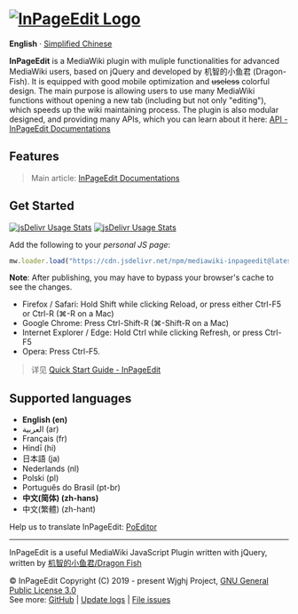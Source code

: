 # [![InPageEdit Logo](https://ipe.js.org/images/logo/InPageEdit.png)](https://ipe.js.org/images/logo/InPageEdit.png)

**English** · [Simplified Chinese](https://github.com/InPageEdit/InPageEdit/blob/master/README-zh-CN.md)

**InPageEdit** is a MediaWiki plugin with muliple functionalities for advanced MediaWiki users, based on jQuery and developed by 机智的小鱼君 (Dragon-Fish). It is equipped with good mobile optimization and ~~useless~~ colorful design. The main purpose is allowing users to use many MediaWiki functions without opening a new tab (including but not only "editing"), which speeds up the wiki maintaining process. The plugin is also modular designed, and providing many APIs, which you can learn about it here: [API - InPageEdit Documentations](https://ipe.js.org/en/develop/api.html)

## Features

> Main article: [InPageEdit Documentations](https://ipe.js.org/en/)

## Get Started

[![jsDelivr Usage Stats](https://data.jsdelivr.com/v1/package/gh/dragon-fish/inpageedit-v2/badge)](https://www.jsdelivr.com/package/gh/dragon-fish/inpageedit-v2)
[![jsDelivr Usage Stats](https://data.jsdelivr.com/v1/package/npm/mediawiki-inpageedit/badge)](https://www.jsdelivr.com/package/npm/mediawiki-inpageedit)

Add the following to your *personal JS page*:

```javascript
mw.loader.load("https://cdn.jsdelivr.net/npm/mediawiki-inpageedit@latest/dist/InPageEdit.min.js");
```

**Note**: After publishing, you may have to bypass your browser's cache to see the changes.

- Firefox / Safari: Hold Shift while clicking Reload, or press either Ctrl-F5 or Ctrl-R (⌘-R on a Mac)
- Google Chrome: Press Ctrl-Shift-R (⌘-Shift-R on a Mac)
- Internet Explorer / Edge: Hold Ctrl while clicking Refresh, or press Ctrl-F5
- Opera: Press Ctrl-F5.

> 详见 [Quick Start Guide - InPageEdit](https://ipe.js.org/en/guide/install/quick-start.html)

## Supported languages

- **English (en)**
- العربية (ar)
- Français (fr)
- Hindī (hi)
- 日本語 (ja)
- Nederlands (nl)
- Polski (pl)
- Português do Brasil (pt-br)
- ‪**中文(简体)‬ (zh-hans)**
- 中文(繁體)‬ (zh-hant)

Help us to translate InPageEdit: [PoEditor](https://poeditor.com/join/project?hash=IxoIqy64z0)

----

InPageEdit is a useful MediaWiki JavaScript Plugin written with jQuery, written by [机智的小鱼君/Dragon Fish](https://wjghj.cn/wiki/机智的小鱼君)

© InPageEdit Copyright (C) 2019 - present Wjghj Project, [GNU General Public License 3.0](https://www.gnu.org/licenses/gpl-3.0-standalone.html)<br/>
See more: [GitHub](https://github.com/Dragon-Fish/InPageEdit-v2) | [Update logs](https://ipe.js.org/update/) | [File issues](https://github.com/Dragon-Fish/InPageEdit-v2/issues)
